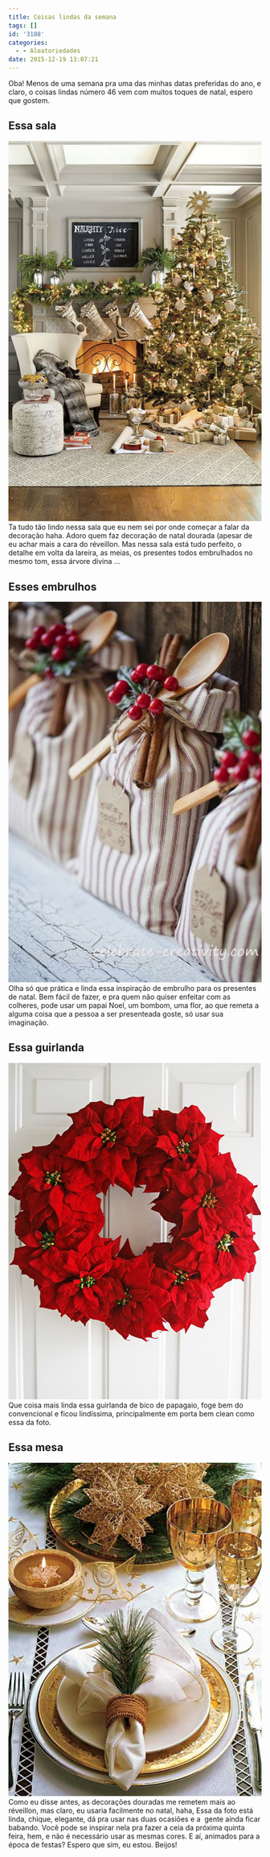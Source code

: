 ```yaml
---
title: Coisas lindas da semana
tags: []
id: '3188'
categories:
  - - Aleatoriedades
date: 2015-12-19 13:07:21
---
```


Oba! Menos de uma semana pra uma das minhas datas preferidas do ano, e claro, o coisas lindas número 46 vem com muitos toques de natal, espero que gostem.

## Essa sala

[![decoração dourada para o natal](/images/2015/12/decoração-de-sala-para-o-natal-683x1024.jpg)](/images/2015/12/decoração-de-sala-para-o-natal.jpg) Ta tudo tão lindo nessa sala que eu nem sei por onde começar a falar da decoração haha. Adoro quem faz decoração de natal dourada (apesar de eu achar mais a cara do réveillon. Mas nessa sala está tudo perfeito, o detalhe em volta da lareira, as meias, os presentes todos embrulhados no mesmo tom, essa árvore divina ...

## Esses embrulhos

[![dica de embalagem para presente](/images/2015/12/embalagem-de-presente-inspiração-683x1024.jpg)](/images/2015/12/embalagem-de-presente-inspiração.jpg) Olha só que prática e linda essa inspiração de embrulho para os presentes de natal. Bem fácil de fazer, e pra quem não quiser enfeitar com as colheres, pode usar um papai Noel, um bombom, uma flor, ao que remeta a alguma coisa que a pessoa a ser presenteada goste, só usar sua imaginação.

## Essa guirlanda

[![guirlanda vermelha - guirlanda de flores](/images/2015/12/guirlanda-de-bico-de-papagaio.jpg)](/images/2015/12/guirlanda-de-bico-de-papagaio.jpg) Que coisa mais linda essa guirlanda de bico de papagaio, foge bem do convencional e ficou lindíssima, principalmente em porta bem clean como essa da foto.

## Essa mesa

[![mesa de ceia de natal - decoração ](/images/2015/12/decoração-de-mesa-para-ceia-de-natal.jpg)](/images/2015/12/decoração-de-mesa-para-ceia-de-natal.jpg) Como eu disse antes, as decorações douradas me remetem mais ao réveillon, mas claro, eu usaria facilmente no natal, haha, Essa da foto está linda, chique, elegante, dá pra usar nas duas ocasiões e a  gente ainda ficar babando. Você pode se inspirar nela pra fazer a ceia da próxima quinta feira, hem, e não é necessário usar as mesmas cores. E aí, animados para a época de festas? Espero que sim, eu estou. Beijos!
